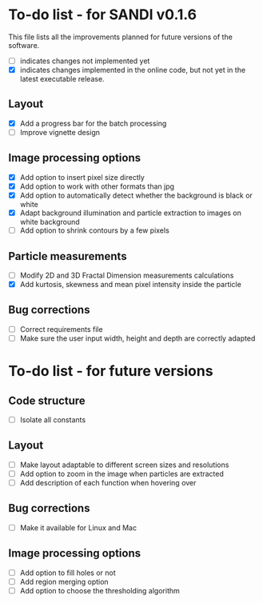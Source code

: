 # To-do list - for SANDI v0.1.6

This file lists all the improvements planned for future versions of the software. 
- [ ] indicates changes not implemented yet
- [x] indicates changes implemented in the online code, but not yet in the latest executable release.

## Layout
- [x] Add a progress bar for the batch processing
- [ ] Improve vignette design

## Image processing options
- [x] Add option to insert pixel size directly
- [x] Add option to work with other formats than jpg
- [x] Add option to automatically detect whether the background is black or white
- [x] Adapt background illumination and particle extraction to images on white background
- [ ] Add option to shrink contours by a few pixels

## Particle measurements
- [ ] Modify 2D and 3D Fractal Dimension measurements calculations
- [x] Add kurtosis, skewness and mean pixel intensity inside the particle

## Bug corrections
- [ ] Correct requirements file
- [ ] Make sure the user input width, height and depth are correctly adapted

# To-do list - for future versions

## Code structure
- [ ] Isolate all constants
      
## Layout
- [ ] Make layout adaptable to different screen sizes and resolutions
- [ ] Add option to zoom in the image when particles are extracted
- [ ] Add description of each function when hovering over

## Bug corrections
- [ ] Make it available for Linux and Mac

## Image processing options
- [ ] Add option to fill holes or not
- [ ] Add region merging option
- [ ] Add option to choose the thresholding algorithm
